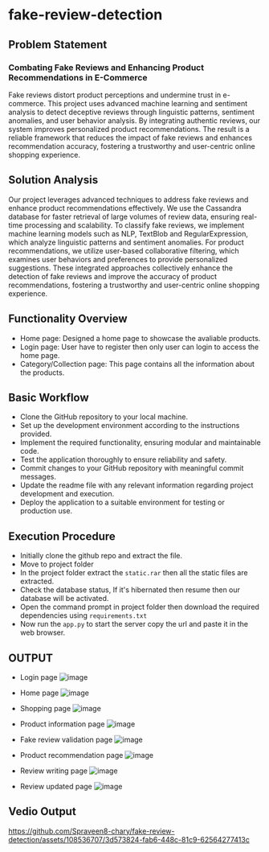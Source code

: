 # fake-review-detection
## Problem Statement
### Combating Fake Reviews and Enhancing Product Recommendations in E-Commerce
Fake reviews distort product perceptions and undermine trust in e-commerce. This project uses advanced machine learning and sentiment analysis to detect deceptive reviews through linguistic patterns, sentiment anomalies, and user behavior analysis. By integrating authentic reviews, our system improves personalized product recommendations. The result is a reliable framework that reduces the impact of fake reviews and enhances recommendation accuracy, fostering a trustworthy and user-centric online shopping experience.

## Solution Analysis
Our project leverages advanced techniques to address fake reviews and enhance product recommendations effectively. We use the Cassandra database for faster retrieval of large volumes of review data, ensuring real-time processing and scalability. To classify fake reviews, we implement machine learning models such as NLP, TextBlob and RegularExpression, which analyze linguistic patterns and sentiment anomalies. For product recommendations, we utilize user-based collaborative filtering, which examines user behaviors and preferences to provide personalized suggestions. These integrated approaches collectively enhance the detection of fake reviews and improve the accuracy of product recommendations, fostering a trustworthy and user-centric online shopping experience.

## Functionality Overview
- Home page: Designed a home page to showcase the avaliable products.
- Login page: User have to register then only user can login to access the home page.
- Category/Collection page: This page contains all the information about the products.

## Basic Workflow
- Clone the GitHub repository to your local machine.
- Set up the development environment according to the instructions provided.
- Implement the required functionality, ensuring modular and maintainable code.
- Test the application thoroughly to ensure reliability and safety.
- Commit changes to your GitHub repository with meaningful commit messages.
- Update the readme file with any relevant information regarding project development and execution.
- Deploy the application to a suitable environment for testing or production use.

## Execution Procedure
- Initially clone the github repo and extract the file.
- Move to project folder
- In the project folder extract the ```static.rar``` then all the static files are extracted.
- Check the database status, If it's hibernated then resume then our database will be activated.
- Open the command prompt in project folder then download the required dependencies using ```requirements.txt```
- Now run the ```app.py``` to start the server copy the url and paste it in the web browser.

## OUTPUT

- Login page
  ![image](https://github.com/Spraveen8-chary/fake-review-detection/assets/108536707/d6b7e925-9add-4960-9743-739f7e0d86ac)

- Home page
  ![image](https://github.com/Spraveen8-chary/fake-review-detection/assets/108536707/87fa31bf-da38-476d-b422-6d0c5162c00f)

- Shopping page
  ![image](https://github.com/Spraveen8-chary/fake-review-detection/assets/108536707/1d3ea92f-5160-45dd-89c1-269b4bfe134c)

- Product information page
  ![image](https://github.com/Spraveen8-chary/fake-review-detection/assets/108536707/eb9eac66-3c19-4a61-93cd-43ba389e12ce)

- Fake review validation page
  ![image](https://github.com/Spraveen8-chary/fake-review-detection/assets/108536707/8714bf45-dbd6-4b1b-bc96-c7ec77363e04)

- Product recommendation page
  ![image](https://github.com/Spraveen8-chary/fake-review-detection/assets/108536707/11aa2ea2-c1fd-420e-9074-ff2b558c516d)

- Review writing page
  ![image](https://github.com/Spraveen8-chary/fake-review-detection/assets/108536707/0e269539-b25f-4557-bccb-8164299325e3)

- Review updated page
  ![image](https://github.com/Spraveen8-chary/fake-review-detection/assets/108536707/542705e0-8eb0-48fe-a58f-6421ce7ebdfc)

## Vedio Output

https://github.com/Spraveen8-chary/fake-review-detection/assets/108536707/3d573824-fab6-448c-81c9-62564277413c

